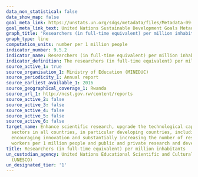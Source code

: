 ```yaml
---
data_non_statistical: false
data_show_map: false
goal_meta_link: https://unstats.un.org/sdgs/metadata/files/Metadata-09-05-02.pdf
goal_meta_link_text: United Nations Sustainable Development Goals Metadata (PDF 382 KB)
graph_title: 'Researchers (in full-time equivalent) per million inhabitants'
graph_type: line
computation_units: number per 1 million people  
indicator_number: 9.5.2
indicator_name: Researchers (in full-time equivalent) per million inhabitants
indicator_definition: The researchers (in full-time equivalent) per million inhabitants is a direct measure of the number of research and development workers per 1 million people.
source_active_1: true
source_organisation_1: Ministry of Education (MINEDUC) 
source_periodicity_1: Annual report 
source_earliest_available_1: 2016
source_geographical_coverage_1: Rwanda
source_url_1: http://ncst.gov.rw/content/reports
source_active_2: false
source_active_3: false
source_active_4: false
source_active_5: false
source_active_6: false
target_name: Enhance scientific research, upgrade the technological capabilities of industrial
  sectors in all countries, in particular developing countries, including, by 2030,
  encouraging innovation and substantially increasing the number of research and development
  workers per 1 million people and public and private research and development spending
title: Researchers (in full-time equivalent) per million inhabitants
un_custodian_agency: United Nations Educational Scientific and Cultural Organization
  (UNESCO)
un_designated_tier: '1'
---
```

